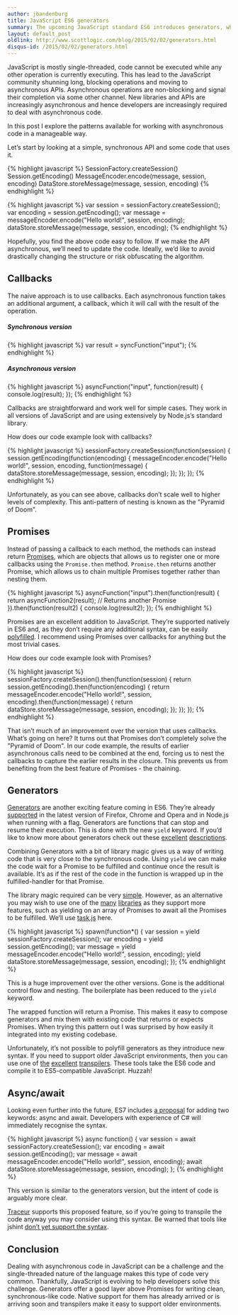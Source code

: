 ```yaml
---
author: jbandenburg
title: JavaScript ES6 generators
summary: The upcoming JavaScript standard ES6 introduces generators, which provides us with a new pattern for writing asynchronous code. I compare this pattern to the established patterns of callbacks and Promises.
layout: default_post
oldlink: http://www.scottlogic.com/blog/2015/02/02/generators.html
disqus-id: /2015/02/02/generators.html
---
```

JavaScript is mostly single-threaded, code cannot be executed while any other operation is currently executing. This has
lead to the JavaScript community shunning long, blocking operations and moving to asynchronous APIs. Asynchronous
operations are non-blocking and signal their completion via some other channel. New libraries and APIs are increasingly
asynchronous and hence developers are increasingly required to deal with asynchronous code.

In this post I explore the patterns available for working with asynchronous code in a manageable way.

Let’s start by looking at a simple, synchronous API and some code that uses it.

{% highlight javascript %}
SessionFactory.createSession()
Session.getEncoding()
MessageEncoder.encode(message, session, encoding)
DataStore.storeMessage(message, session, encoding)
{% endhighlight %}

{% highlight javascript %}
var session = sessionFactory.createSession();
var encoding = session.getEncoding();
var message = messageEncoder.encode("Hello world!", session, encoding);
dataStore.storeMessage(message, session, encoding);
{% endhighlight %}

Hopefully, you find the above code easy to follow. If we make the API asynchronous, we’ll need to update the code.
Ideally, we’d like to avoid drastically changing the structure or risk obfuscating the algorithm.

## Callbacks ##
The naive approach is to use callbacks. Each asynchronous function takes an additional argument, a callback, which it
will call with the result of the operation.

##### Synchronous version
{% highlight javascript %}
var result = syncFunction("input");
{% endhighlight %}

##### Asynchronous version
{% highlight javascript %}
asyncFunction("input", function(result) {
	console.log(result);
});
{% endhighlight %}

Callbacks are straightforward and work well for simple cases. They work in all versions of JavaScript and are using
extensively by Node.js’s standard library.

How does our code example look with callbacks?

{% highlight javascript %}
sessionFactory.createSession(function(session) {
    session.getEncoding(function(encoding) {
        messageEncoder.encode("Hello world!", session, encoding, function(message) {
            dataStore.storeMessage(message, session, encoding);
        });
    });
});
{% endhighlight %}

Unfortunately, as you can see above, callbacks don’t scale well to higher levels of complexity. This anti-pattern of
nesting is known as the "Pyramid of Doom".

## Promises ##
Instead of passing a callback to each method, the methods can instead return
[Promises](https://developer.mozilla.org/en/docs/Web/JavaScript/Reference/Global_Objects/Promise), which are objects
that allows us to register one or more callbacks using the <code>Promise.then</code> method. <code>Promise.then</code>
returns another Promise, which allows us to chain multiple Promises together rather than nesting them.

{% highlight javascript %}
asyncFunction("input").then(function(result) {
    return asyncFunction2(result); // Returns another Promise
}).then(function(result2) {
    console.log(result2);
});
{% endhighlight %}

Promises are an excellent addition to JavaScript. They’re supported natively in ES6 and, as they don’t require any
additional syntax, can be easily [polyfilled](https://github.com/jakearchibald/es6-promise). I recommend using Promises
over callbacks for anything but the most trivial cases.

How does our code example look with Promises?

{% highlight javascript %}
sessionFactory.createSession().then(function(session) {
    return session.getEncoding().then(function(encoding) {
        return messageEncoder.encode("Hello world!", session, encoding).then(function(message) {
            return dataStore.storeMessage(message, session, encoding);
        });
    });
});
{% endhighlight %}

That isn’t much of an improvement over the version that uses callbacks. What’s going on here? It turns out that Promises
don’t completely solve the "Pyramid of Doom". In our code example, the results of earlier asynchronous calls need to be
combined at the end, forcing us to nest the callbacks to capture the earlier results in the closure. This prevents us
from benefiting from the best feature of Promises - the chaining.

## Generators ##
[Generators](https://developer.mozilla.org/en-US/docs/Web/JavaScript/Reference/Statements/function*) are another
exciting feature coming in ES6. They’re already [supported](http://kangax.github.io/compat-table/es6/#generators)
in the latest version of Firefox, Chrome and Opera and in Node.js when running with a flag. Generators are functions
that can stop and resume their execution. This is done with the new <code>yield</code> keyword. If you’d like to know
more about generators check out these [excellent](http://davidwalsh.name/es6-generators)
[descriptions](http://tobyho.com/2013/06/16/what-are-generators/).

Combining Generators with a bit of library magic gives us a way of writing code that is very close to the synchronous
code. Using <code>yield</code> we can make the code wait for a Promise to be fulfilled and continue once the result is
available. It’s as if the rest of the code in the function is wrapped up in the fulfilled-handler for that Promise.

The library magic required can be very [simple](https://gist.github.com/jakearchibald/31b89cba627924972ad6). However, as
an alternative you may wish to use one of the [many](https://github.com/petkaantonov/bluebird)
[libraries](https://github.com/tj/co) as they support more features, such as yielding on an array of Promises to await
all the Promises to be fulfilled. We’ll use [task.js](http://taskjs.org/) here.

{% highlight javascript %}
spawn(function*() {
    var session = yield sessionFactory.createSession();
    var encoding = yield session.getEncoding();
    var message = yield messageEncoder.encode("Hello world!", session, encoding);
    yield dataStore.storeMessage(message, session, encoding);
});
{% endhighlight %}

This is a huge improvement over the other versions. Gone is the additional control flow and nesting. The boilerplate has
been reduced to the <code>yield</code> keyword.

The wrapped function will return a Promise. This makes it easy to compose generators and mix them with existing code
that returns or expects Promises. When trying this pattern out I was surprised by how easily it integrated into my
existing codebase.

Unfortunately, it’s not possible to polyfill generators as they introduce new syntax. If you need to support older
JavaScript environments, then you can use one of [the](http://6to5.org/)
[excellent](http://facebook.github.io/regenerator/) [transpilers](https://github.com/google/traceur-compiler). These
tools take the ES6 code and compile it to ES5-compatible JavaScript. Huzzah!

## Async/await ##
Looking even further into the future, ES7 includes [a proposal](https://github.com/lukehoban/ecmascript-asyncawait) for
adding two keywords: async and await. Developers with experience of C# will immediately recognise the syntax.

{% highlight javascript %}
async function() {
    var session = await sessionFactory.createSession();
    var encoding = await session.getEncoding();
    var message = await messageEncoder.encode("Hello world!", session, encoding);
    await dataStore.storeMessage(message, session, encoding);
};
{% endhighlight %}

This version is similar to the generators version, but the intent of code is arguably more clear.

[Traceur](https://github.com/google/traceur-compiler) supports this proposed feature, so if you’re going to transpile
the code anyway you may consider using this syntax. Be warned that tools like jshint
[don’t yet support the syntax](https://github.com/jshint/jshint/issues/1939).

## Conclusion ##
Dealing with asynchronous code in JavaScript can be a challenge and the single-threaded nature of the language makes
this type of code very common. Thankfully, JavaScript is evolving to help developers solve this challenge. Generators
offer a good layer above Promises for writing clean, synchronous-like code. Native support for them has already arrived
or is arriving soon and transpilers make it easy to support older environments.
